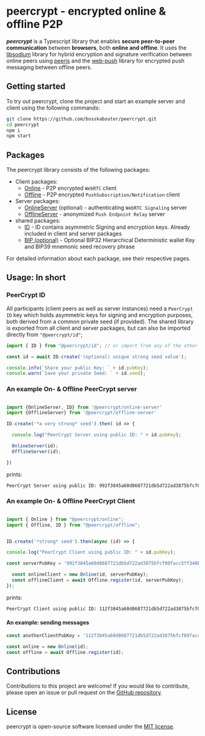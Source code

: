 # peercrypt - encrypted online & offline P2P

**_peercrypt_** is a Typescript library that enables **secure peer-to-peer communication** between **browsers**, both **online and offline**. It uses the [libsodium](https://github.com/jedisct1/libsodium.js) library for hybrid encryption and signature verification between online peers using [peerjs](https://github.com/peers) and the [web-push](https://github.com/web-push-libs/web-push) library for encrypted push messaging between offline peers.

## Getting started

To try out peercrypt, clone the project and start an example server and client using the following commands:

```bash
git clone https://github.com/bosskabouter/peercrypt.git
cd peercrypt
npm i
npm start
```

## Packages

The peercrypt library consists of the following packages:

- Client packages:
  - [Online](./packages/online/) - P2P encrypted `WebRTC` client
  - [Offline](./packages/offline/) - P2P encrypted `PushSubscription/Notification` client
- Server packages:
  - [OnlineServer](/packages/onlineServer/) (optional) - authenticating `WebRTC Signaling` server
  - [OfflineServer](/packages/offlineServer/) - anonymized `Push Endpoint Relay` server
- shared packages:
  - [ID](/packages/id/) - ID contains asymmetric Signing and encryption keys. Already included in client and server packages
  - [BIP (optional)](/packages/bip/) - Optional BIP32 Hierarchical Deterministic wallet Key and BIP39 mnemonic seed recovery phrase

For detailed information about each package, see their respective pages.

## Usage: In short

### PeerCrypt ID

All participants (client peers as well as server instances) need a `PeerCrypt ID` key which holds asymmetric keys for signing and encryption purposes, both derived from a common private seed (if provided). The shared library is exported from all client and server packages, but can also be imported directly from `"@peercrypt/id"`;

````typescript
import { ID } from "@peercrypt/id"; // or import from any of the other packages;

const id = await ID.create('(optional) unique strong seed value');

console.info(`Share your public Key: ` + id.pubKey);
console.warn(`Save your private Seed: ` + id.seed);

````

### An example On- & Offline PeerCrypt  server

````typescript

import {OnlineServer, ID} from '@peercrypt/online-server'
import {OfflineServer} from '@peercrypt/offline-server'

ID.create('*a very strong* seed').then( id => {

  console.log("PeerCrypt Server using public ID: " + id.pubKey);

  OnlineServer(id);
  OfflineServer(id);

})

````

prints:

```bash
PeerCrypt Server using public ID: 992f3845a60d8687721db5d722ad3875bfcf09facc5ff340b6bd215ff568ac27
```

### An example On- & Offline PeerCrypt Client

```typescript

import { Online } from "@peercrypt/online";
import { Offline, ID } from "@peercrypt/offline";


ID.create('*strong* seed').then(async (id) => {

console.log("PeerCrypt Client using public ID: " + id.pubKey);

const serverPubKey = '992f3845a60d8687721db5d722ad3875bfcf09facc5ff340b6bd215ff568ac27';

  const onlineClient = new Online(id, serverPubKey);
  const offlineClient = await Offline.register(id, serverPubKey);
});
```

prints:

```bash
PeerCrypt Client using public ID: 112f3845a60d8687721db5d722ad3875bfcf09facc5ff340b6bd215ff568ac27
```

#### An example: sending messages

```typescript
const anotherClientPubKey = '112f3845a60d8687721db5d722ad3875bfcf09facc5ff340b6bd215ff568ac27'

const online = new Online(id);
const offline = await Offline.register(id);

```

## Contributions

Contributions to this project are welcome! If you would like to contribute, please open an issue or pull request on the [GitHub repository](https://github.com/bosskabouter/peercrypt).

## License

peercrypt is open-source software licensed under the [MIT license](./LICENSE).
